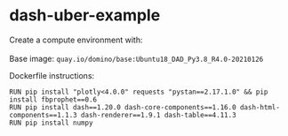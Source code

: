 # dash-uber-example

Create a compute environment with: <br /><br />
Base image: `quay.io/domino/base:Ubuntu18_DAD_Py3.8_R4.0-20210126`

Dockerfile instructions:
```
RUN pip install "plotly<4.0.0" requests "pystan==2.17.1.0" && pip install fbprophet==0.6
RUN pip install dash==1.20.0 dash-core-components==1.16.0 dash-html-components==1.1.3 dash-renderer==1.9.1 dash-table==4.11.3
RUN pip install numpy
```

